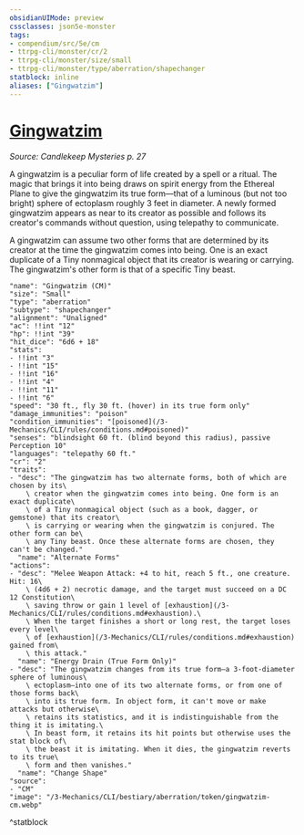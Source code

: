 ```yaml
---
obsidianUIMode: preview
cssclasses: json5e-monster
tags:
- compendium/src/5e/cm
- ttrpg-cli/monster/cr/2
- ttrpg-cli/monster/size/small
- ttrpg-cli/monster/type/aberration/shapechanger
statblock: inline
aliases: ["Gingwatzim"]
---
```

# [Gingwatzim](3-Mechanics\CLI\bestiary\aberration/gingwatzim-cm.md)
*Source: Candlekeep Mysteries p. 27*  

A gingwatzim is a peculiar form of life created by a spell or a ritual. The magic that brings it into being draws on spirit energy from the Ethereal Plane to give the gingwatzim its true form—that of a luminous (but not too bright) sphere of ectoplasm roughly 3 feet in diameter. A newly formed gingwatzim appears as near to its creator as possible and follows its creator's commands without question, using telepathy to communicate.

A gingwatzim can assume two other forms that are determined by its creator at the time the gingwatzim comes into being. One is an exact duplicate of a Tiny nonmagical object that its creator is wearing or carrying. The gingwatzim's other form is that of a specific Tiny beast.

```statblock
"name": "Gingwatzim (CM)"
"size": "Small"
"type": "aberration"
"subtype": "shapechanger"
"alignment": "Unaligned"
"ac": !!int "12"
"hp": !!int "39"
"hit_dice": "6d6 + 18"
"stats":
- !!int "3"
- !!int "15"
- !!int "16"
- !!int "4"
- !!int "11"
- !!int "6"
"speed": "30 ft., fly 30 ft. (hover) in its true form only"
"damage_immunities": "poison"
"condition_immunities": "[poisoned](/3-Mechanics/CLI/rules/conditions.md#poisoned)"
"senses": "blindsight 60 ft. (blind beyond this radius), passive Perception 10"
"languages": "telepathy 60 ft."
"cr": "2"
"traits":
- "desc": "The gingwatzim has two alternate forms, both of which are chosen by its\
    \ creator when the gingwatzim comes into being. One form is an exact duplicate\
    \ of a Tiny nonmagical object (such as a book, dagger, or gemstone) that its creator\
    \ is carrying or wearing when the gingwatzim is conjured. The other form can be\
    \ any Tiny beast. Once these alternate forms are chosen, they can't be changed."
  "name": "Alternate Forms"
"actions":
- "desc": "Melee Weapon Attack: +4 to hit, reach 5 ft., one creature. Hit: 16\
    \ (4d6 + 2) necrotic damage, and the target must succeed on a DC 12 Constitution\
    \ saving throw or gain 1 level of [exhaustion](/3-Mechanics/CLI/rules/conditions.md#exhaustion).\
    \ When the target finishes a short or long rest, the target loses every level\
    \ of [exhaustion](/3-Mechanics/CLI/rules/conditions.md#exhaustion) gained from\
    \ this attack."
  "name": "Energy Drain (True Form Only)"
- "desc": "The gingwatzim changes from its true form—a 3-foot-diameter sphere of luminous\
    \ ectoplasm—into one of its two alternate forms, or from one of those forms back\
    \ into its true form. In object form, it can't move or make attacks but otherwise\
    \ retains its statistics, and it is indistinguishable from the thing it is imitating.\
    \ In beast form, it retains its hit points but otherwise uses the stat block of\
    \ the beast it is imitating. When it dies, the gingwatzim reverts to its true\
    \ form and then vanishes."
  "name": "Change Shape"
"source":
- "CM"
"image": "/3-Mechanics/CLI/bestiary/aberration/token/gingwatzim-cm.webp"
```
^statblock